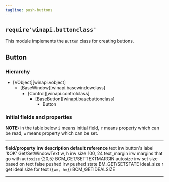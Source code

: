 ```yaml
---
tagline: push-buttons
---
```


## `require'winapi.buttonclass'`

This module implements the `Button` class for creating buttons.

## Button

### Hierarchy

* [VObject][winapi.vobject]
	* [BaseWindow][winapi.basewindowclass]
		* [Control][winapi.controlclass]
			* [BaseButton][winapi.basebuttonclass]
				* Button

### Initial fields and properties

__NOTE:__ in the table below `i` means initial field, `r` means property
which can be read, `w` means property which can be set.

----------------------- -------- ----------------------------------------- -------------- ---------------------
__field/property__		__irw__	__description__									__default__		__reference__
text							irw		button's label										'&OK'				Get/SetWindowText
w, h							irw		size													100, 24
text_margin					irw		margins that go with `autosize`				{20,5}			BCM_GET/SETTEXTMARGIN
autosize						irw		set size based on text							false
pushed						irw		pushed state															BM_GET/SETSTATE
ideal_size					r			get ideal size for text (`{w=, h=}`)							BCM_GETIDEALSIZE
----------------------- -------- ----------------------------------------- -------------- ---------------------
